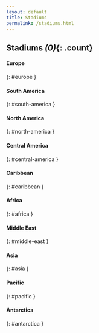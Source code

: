 ```yaml
---
layout: default
title: Stadiums
permalink: /stadiums.html
---
```



## Stadiums _(0)_{: .count}


#### Europe
{: #europe }



#### South America
{: #south-america }



#### North America
{: #north-america }



#### Central America
{: #central-america }



#### Caribbean
{: #caribbean }



#### Africa
{: #africa }



#### Middle East
{: #middle-east }



#### Asia
{: #asia }



#### Pacific
{: #pacific }



#### Antarctica
{: #antarctica }


